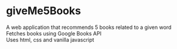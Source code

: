 # giveMe5Books
A web application that recommends 5 books related to a given word <br>
Fetches books using Google Books API  <br>
Uses html, css and vanilla javascript 
